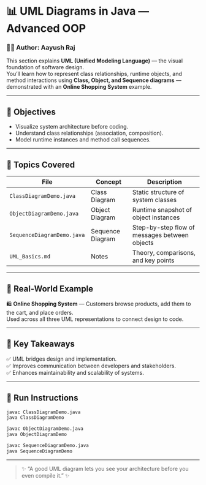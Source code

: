 # 📊 UML Diagrams in Java — Advanced OOP

### 👨‍💻 Author: **Aayush Raj**

This section explains **UML (Unified Modeling Language)** — the visual foundation of software design.  
You’ll learn how to represent class relationships, runtime objects, and method interactions using **Class, Object, and Sequence diagrams** — demonstrated with an **Online Shopping System** example.

---

## 🧠 Objectives
- Visualize system architecture before coding.  
- Understand class relationships (association, composition).  
- Model runtime instances and method call sequences.  

---

## 📘 Topics Covered

| File | Concept | Description |
|------|----------|-------------|
| `ClassDiagramDemo.java` | Class Diagram | Static structure of system classes |
| `ObjectDiagramDemo.java` | Object Diagram | Runtime snapshot of object instances |
| `SequenceDiagramDemo.java` | Sequence Diagram | Step-by-step flow of messages between objects |
| `UML_Basics.md` | Notes | Theory, comparisons, and key points |

---

## 🧩 Real-World Example
🛍️ **Online Shopping System** — Customers browse products, add them to the cart, and place orders.  
Used across all three UML representations to connect design to code.

---

## 🧠 Key Takeaways
✅ UML bridges design and implementation.  
✅ Improves communication between developers and stakeholders.  
✅ Enhances maintainability and scalability of systems.

---

## 🏁 Run Instructions
```bash
javac ClassDiagramDemo.java
java ClassDiagramDemo

javac ObjectDiagramDemo.java
java ObjectDiagramDemo

javac SequenceDiagramDemo.java
java SequenceDiagramDemo
```
---
> ✨ “A good UML diagram lets you see your architecture before you even compile it.” ✨
